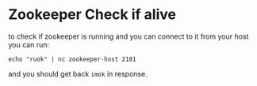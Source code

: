 # Zookeeper Check if alive

to check if zookeeper is running and you can connect to it from your host you can run:

`echo "ruok" | nc zookeeper-host 2181`

and you should get back `imok` in response.
